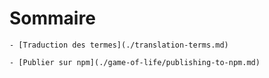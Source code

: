 # Sommaire

    - [Traduction des termes](./translation-terms.md)

    - [Publier sur npm](./game-of-life/publishing-to-npm.md)
